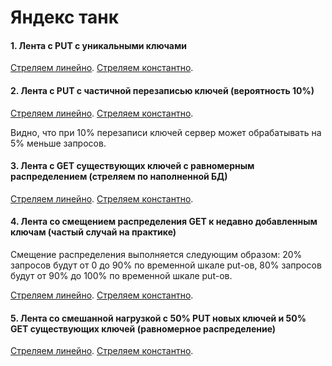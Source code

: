 # Яндекс танк

#### 1. Лента с PUT с уникальными ключами
[Стреляем линейно](https://overload.yandex.net/276915).
[Стреляем константно](https://overload.yandex.net/276919).

#### 2. Лента с PUT с частичной перезаписью ключей (вероятность 10%)
[Стреляем линейно](https://overload.yandex.net/276923). 
[Стреляем константно](https://overload.yandex.net/276924).

Видно, что при 10% перезаписи ключей сервер может обрабатывать на 5% меньше запросов. 

#### 3. Лента с GET существующих ключей с равномерным распределением (стреляем по наполненной БД)
[Стреляем линейно](https://overload.yandex.net/276926).
[Стреляем константно](https://overload.yandex.net/276929).

#### 4. Лента со смещением распределения GET к недавно добавленным ключам (частый случай на практике)
Смещение распределения выполняется следующим образом: 20% запросов будут от 0 до 90% по временной шкале put-ов, 80% запросов будут от 90% до 100% по временной шкале put-ов.
 
[Стреляем линейно](https://overload.yandex.net/276930). 
[Стреляем константно](https://overload.yandex.net/276933).

#### 5. Лента со смешанной нагрузкой с 50% PUT новых ключей и 50% GET существующих ключей (равномерное распределение)
[Стреляем линейно](https://overload.yandex.net/276936).
[Стреляем константно](https://overload.yandex.net/276935).